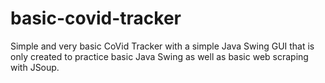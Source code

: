 # basic-covid-tracker
Simple and very basic CoVid Tracker with a simple Java Swing GUI that is only created to practice basic Java Swing as well as basic web scraping with JSoup.
